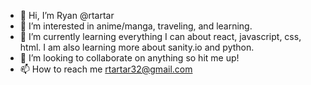 - 👋 Hi, I’m Ryan @rtartar
- 👀 I’m interested in anime/manga, traveling, and learning. 
- 🌱 I’m currently learning everything I can about react, javascript, css, html. I am also learning more about sanity.io and python. 
- 💞️ I’m looking to collaborate on anything so hit me up!
- 📫 How to reach me rtartar32@gmail.com 

<!---
rtartar/rtartar is a ✨ special ✨ repository because its `README.md` (this file) appears on your GitHub profile.
You can click the Preview link to take a look at your changes.
--->
